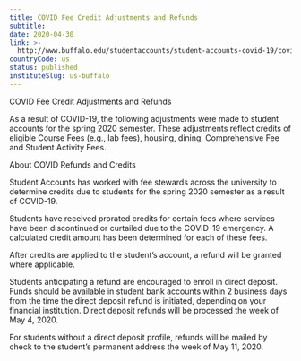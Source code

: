 ```yaml
---
title: COVID Fee Credit Adjustments and Refunds
subtitle: 
date: 2020-04-30
link: >-
  http://www.buffalo.edu/studentaccounts/student-accounts-covid-19/covid-adjustments.html
countryCode: us
status: published
instituteSlug: us-buffalo
---
```

COVID Fee Credit Adjustments and Refunds

As a result of COVID-19, the following adjustments were made to student accounts for the spring 2020 semester. These adjustments reflect credits of eligible Course Fees (e.g., lab fees), housing, dining, Comprehensive Fee and Student Activity Fees.

About COVID Refunds and Credits

Student Accounts has worked with fee stewards across the university to determine credits due to students for the spring 2020 semester as a result of COVID-19.

Students have received prorated credits for certain fees where services have been discontinued or curtailed due to the COVID-19 emergency. A calculated credit amount has been determined for each of these fees.

After credits are applied to the student’s account, a refund will be granted where applicable.

Students anticipating a refund are encouraged to enroll in direct deposit. Funds should be available in student bank accounts within 2 business days from the time the direct deposit refund is initiated, depending on your financial institution. Direct deposit refunds will be processed the week of May 4, 2020.

For students without a direct deposit profile, refunds will be mailed by check to the student’s permanent address the week of May 11, 2020.